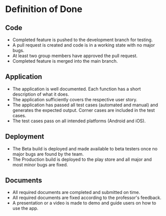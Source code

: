 # Definition of Done

## Code

- Completed feature is pushed to the development branch for testing.
- A pull request is created and code is in a working state with no major bugs.
- At least two group members have approved the pull request.
- Completed feature is merged into the main branch.

## Application

- The application is well documented. Each function has a short description of what it does.
- The application sufficiently covers the respective user story.
- The application has passed all test cases (automated and manual) and generates the expected output. Corner cases are included in the test cases.
- The test cases pass on all intended platforms (Android and iOS).

## Deployment

- The Beta build is deployed and made available to beta testers once no major bugs are found by the team.
- The Production build is deployed to the play store and all major and most minor bugs are fixed.

## Documents

- All required documents are completed and submitted on time.
- All required documents are fixed according to the professor's feedback.
- A presentation or a video is made to demo and guide users on how to use the app.
